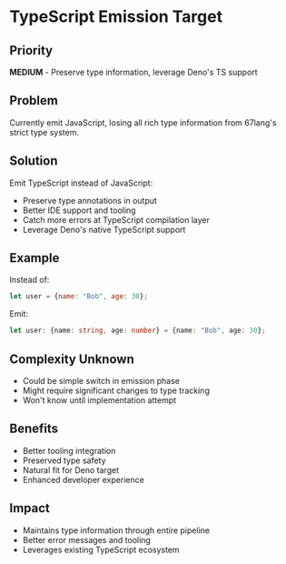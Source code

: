 # TypeScript Emission Target

## Priority
**MEDIUM** - Preserve type information, leverage Deno's TS support

## Problem
Currently emit JavaScript, losing all rich type information from 67lang's strict type system.

## Solution
Emit TypeScript instead of JavaScript:
- Preserve type annotations in output
- Better IDE support and tooling
- Catch more errors at TypeScript compilation layer
- Leverage Deno's native TypeScript support

## Example
Instead of:
```javascript
let user = {name: "Bob", age: 30};
```

Emit:
```typescript
let user: {name: string, age: number} = {name: "Bob", age: 30};
```

## Complexity Unknown
- Could be simple switch in emission phase
- Might require significant changes to type tracking
- Won't know until implementation attempt

## Benefits
- Better tooling integration
- Preserved type safety
- Natural fit for Deno target
- Enhanced developer experience

## Impact
- Maintains type information through entire pipeline
- Better error messages and tooling
- Leverages existing TypeScript ecosystem